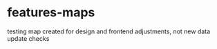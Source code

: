 # features-maps
testing map created for design and frontend adjustments, not new data update checks
